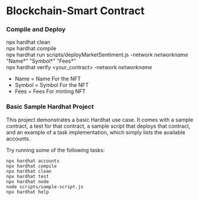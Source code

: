# Blockchain-Smart Contract

### Compile and Deploy

npx hardhat clean <br />
npx hardhat compile <br />
npx hardhat run scripts/deployMarketSentiment.js -network _networkname_ "Name*" "Symbol*" "Fees*" <br />
npx hardhat verify <your_contract> -network _networkname_ <br />


- Name = Name For the NFT <br />
- Symbol = Symbol For the NFT <br />
- Fees = Fees For minting NFT <br />


### Basic Sample Hardhat Project

This project demonstrates a basic Hardhat use case. It comes with a sample contract, a test for that contract, a sample script that deploys that contract, and an example of a task implementation, which simply lists the available accounts.

Try running some of the following tasks:

```shell
npx hardhat accounts
npx hardhat compile
npx hardhat clean
npx hardhat test
npx hardhat node
node scripts/sample-script.js
npx hardhat help
```

